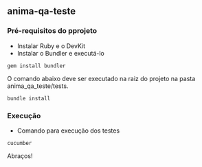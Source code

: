 ## anima-qa-teste
 
### Pré-requisitos do pprojeto
* Instalar Ruby e o DevKit 
* Instalar o Bundler e executá-lo
``` 
gem install bundler
```
O comando abaixo deve ser executado na raiz do projeto na pasta anima_qa_teste/tests.
``` 
bundle install
```
### Execução
* Comando para execução dos testes
``` 
cucumber
``` 
Abraços!
